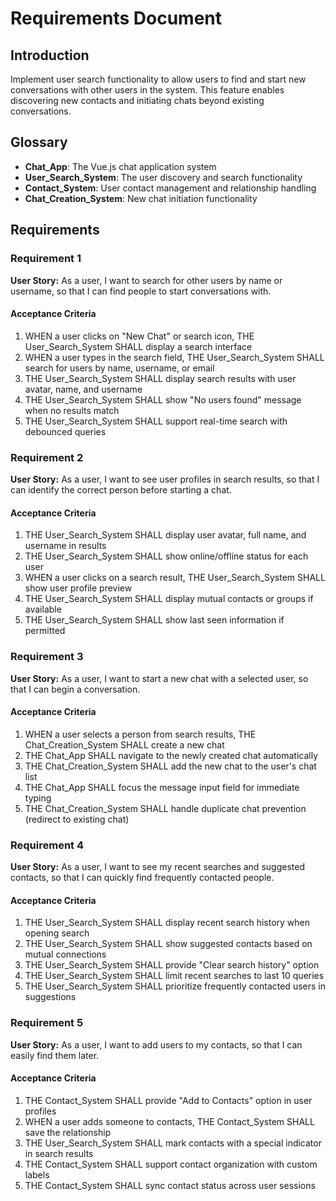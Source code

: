 # Requirements Document

## Introduction

Implement user search functionality to allow users to find and start new conversations with other users in the system. This feature enables discovering new contacts and initiating chats beyond existing conversations.

## Glossary

- **Chat_App**: The Vue.js chat application system
- **User_Search_System**: The user discovery and search functionality
- **Contact_System**: User contact management and relationship handling
- **Chat_Creation_System**: New chat initiation functionality

## Requirements

### Requirement 1

**User Story:** As a user, I want to search for other users by name or username, so that I can find people to start conversations with.

#### Acceptance Criteria

1. WHEN a user clicks on "New Chat" or search icon, THE User_Search_System SHALL display a search interface
2. WHEN a user types in the search field, THE User_Search_System SHALL search for users by name, username, or email
3. THE User_Search_System SHALL display search results with user avatar, name, and username
4. THE User_Search_System SHALL show "No users found" message when no results match
5. THE User_Search_System SHALL support real-time search with debounced queries

### Requirement 2

**User Story:** As a user, I want to see user profiles in search results, so that I can identify the correct person before starting a chat.

#### Acceptance Criteria

1. THE User_Search_System SHALL display user avatar, full name, and username in results
2. THE User_Search_System SHALL show online/offline status for each user
3. WHEN a user clicks on a search result, THE User_Search_System SHALL show user profile preview
4. THE User_Search_System SHALL display mutual contacts or groups if available
5. THE User_Search_System SHALL show last seen information if permitted

### Requirement 3

**User Story:** As a user, I want to start a new chat with a selected user, so that I can begin a conversation.

#### Acceptance Criteria

1. WHEN a user selects a person from search results, THE Chat_Creation_System SHALL create a new chat
2. THE Chat_App SHALL navigate to the newly created chat automatically
3. THE Chat_Creation_System SHALL add the new chat to the user's chat list
4. THE Chat_App SHALL focus the message input field for immediate typing
5. THE Chat_Creation_System SHALL handle duplicate chat prevention (redirect to existing chat)

### Requirement 4

**User Story:** As a user, I want to see my recent searches and suggested contacts, so that I can quickly find frequently contacted people.

#### Acceptance Criteria

1. THE User_Search_System SHALL display recent search history when opening search
2. THE User_Search_System SHALL show suggested contacts based on mutual connections
3. THE User_Search_System SHALL provide "Clear search history" option
4. THE User_Search_System SHALL limit recent searches to last 10 queries
5. THE User_Search_System SHALL prioritize frequently contacted users in suggestions

### Requirement 5

**User Story:** As a user, I want to add users to my contacts, so that I can easily find them later.

#### Acceptance Criteria

1. THE Contact_System SHALL provide "Add to Contacts" option in user profiles
2. WHEN a user adds someone to contacts, THE Contact_System SHALL save the relationship
3. THE User_Search_System SHALL mark contacts with a special indicator in search results
4. THE Contact_System SHALL support contact organization with custom labels
5. THE Contact_System SHALL sync contact status across user sessions
